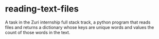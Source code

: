 # reading-text-files
A task in the Zuri internship full stack track, a python program that reads files and returns a dictionary whose keys are unique words and values the count of those words in the text.
